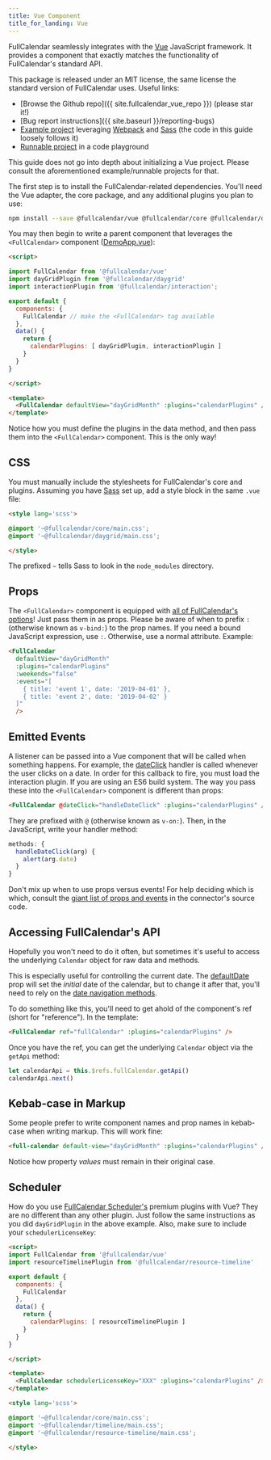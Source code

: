 ```yaml
---
title: Vue Component
title_for_landing: Vue
---
```


FullCalendar seamlessly integrates with the [Vue] JavaScript framework. It provides a component that exactly matches the functionality of FullCalendar's standard API.

This package is released under an MIT license, the same license the standard version of FullCalendar uses. Useful links:

- [Browse the Github repo]({{ site.fullcalendar_vue_repo }}) (please star it!)
- [Bug report instructions]({{ site.baseurl }}/reporting-bugs)
- [Example project][example project] leveraging [Webpack] and [Sass] (the code in this guide loosely follows it)
- [Runnable project](https://codesandbox.io/s/8xyz32l0r8) in a code playground

This guide does not go into depth about initializing a Vue project. Please consult the aforementioned example/runnable projects for that.

The first step is to install the FullCalendar-related dependencies. You'll need the Vue adapter, the core package, and any additional plugins you plan to use:

```bash
npm install --save @fullcalendar/vue @fullcalendar/core @fullcalendar/daygrid @fullcalendar/interaction
```

You may then begin to write a parent component that leverages the `<FullCalendar>` component ([DemoApp.vue]):

```html
<script>

import FullCalendar from '@fullcalendar/vue'
import dayGridPlugin from '@fullcalendar/daygrid'
import interactionPlugin from '@fullcalendar/interaction';

export default {
  components: {
    FullCalendar // make the <FullCalendar> tag available
  },
  data() {
    return {
      calendarPlugins: [ dayGridPlugin, interactionPlugin ]
    }
  }
}

</script>

<template>
  <FullCalendar defaultView="dayGridMonth" :plugins="calendarPlugins" />
</template>
```

Notice how you must define the plugins in the data method, and then pass them into the `<FullCalendar>` component. This is the only way!


## CSS

You must manually include the stylesheets for FullCalendar's core and plugins. Assuming you have [Sass] set up, add a style block in the same `.vue` file:

```html
<style lang='scss'>

@import '~@fullcalendar/core/main.css';
@import '~@fullcalendar/daygrid/main.css';

</style>
```

The prefixed `~` tells Sass to look in the `node_modules` directory.


## Props

The `<FullCalendar>` component is equipped with [all of FullCalendar's options][docs toc]! Just pass them in as props. Please be aware of when to prefix `:` (otherwise known as `v-bind:`) to the prop names. If you need a bound JavaScript expression, use `:`. Otherwise, use a normal attribute. Example:

```html
<FullCalendar
  defaultView="dayGridMonth"
  :plugins="calendarPlugins"
  :weekends="false"
  :events="[
    { title: 'event 1', date: '2019-04-01' },
    { title: 'event 2', date: '2019-04-02' }
  ]"
  />
```


## Emitted Events

A listener can be passed into a Vue component that will be called when something happens. For example, the [dateClick](dateClick) handler is called whenever the user clicks on a date. In order for this callback to fire, you must load the interaction plugin. If you are using an ES6 build system. The way you pass these into the `<FullCalendar>` component is different than props:

```html
<FullCalendar @dateClick="handleDateClick" :plugins="calendarPlugins" />
```

They are prefixed with `@` (otherwise known as `v-on:`). Then, in the JavaScript, write your handler method:

```js
methods: {
  handleDateClick(arg) {
    alert(arg.date)
  }
}
```

Don't mix up when to use props versus events! For help deciding which is which, consult the [giant list of props and events][component options] in the connector's source code.


## Accessing FullCalendar's API

Hopefully you won't need to do it often, but sometimes it's useful to access the underlying `Calendar` object for raw data and methods.

This is especially useful for controlling the current date. The [defaultDate](defaultDate) prop will set the *initial* date of the calendar, but to change it after that, you'll need to rely on the [date navigation methods](date-navigation).

To do something like this, you'll need to get ahold of the component's ref (short for "reference"). In the template:

```html
<FullCalendar ref="fullCalendar" :plugins="calendarPlugins" />
```

Once you have the ref, you can get the underlying `Calendar` object via the `getApi` method:

```js
let calendarApi = this.$refs.fullCalendar.getApi()
calendarApi.next()
```


## Kebab-case in Markup

Some people prefer to write component names and prop names in kebab-case when writing markup. This will work fine:

```html
<full-calendar default-view="dayGridMonth" :plugins="calendarPlugins" />
```

Notice how property *values* must remain in their original case.


## Scheduler

How do you use [FullCalendar Scheduler's](premium) premium plugins with Vue? They are no different than any other plugin. Just follow the same instructions as you did `dayGridPlugin` in the above example. Also, make sure to include your `schedulerLicenseKey`:

```html
<script>
import FullCalendar from '@fullcalendar/vue'
import resourceTimelinePlugin from '@fullcalendar/resource-timeline'

export default {
  components: {
    FullCalendar
  },
  data() {
    return {
      calendarPlugins: [ resourceTimelinePlugin ]
    }
  }
}

</script>

<template>
  <FullCalendar schedulerLicenseKey="XXX" :plugins="calendarPlugins" />
</template>

<style lang='scss'>

@import '~@fullcalendar/core/main.css';
@import '~@fullcalendar/timeline/main.css';
@import '~@fullcalendar/resource-timeline/main.css';

</style>
```


[Vue]: https://vuejs.org/
[Webpack]: https://webpack.js.org/
[Sass]: https://sass-lang.com/
[example project]: https://github.com/fullcalendar/fullcalendar-example-projects/tree/v4/vue
[DemoApp.vue]: https://github.com/fullcalendar/fullcalendar-example-projects/blob/v4/vue/src/DemoApp.vue
[docs toc]: https://fullcalendar.io/docs#toc
[component options]: https://github.com/fullcalendar/fullcalendar-vue/blob/v4/src/fullcalendar-options.js
